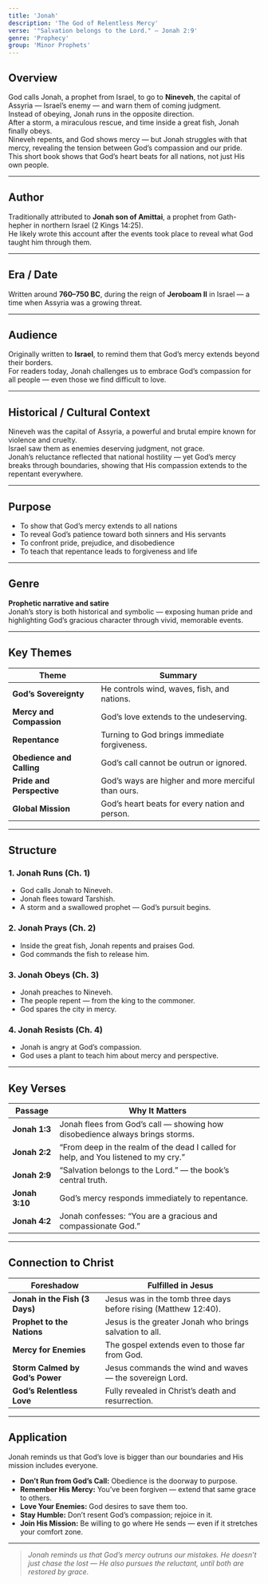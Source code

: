 ```yaml
---
title: 'Jonah'
description: 'The God of Relentless Mercy'
verse: '"Salvation belongs to the Lord." — Jonah 2:9'
genre: 'Prophecy'
group: 'Minor Prophets'
---
```


## Overview  
God calls Jonah, a prophet from Israel, to go to **Nineveh**, the capital of Assyria — Israel’s enemy — and warn them of coming judgment.  
Instead of obeying, Jonah runs in the opposite direction.  
After a storm, a miraculous rescue, and time inside a great fish, Jonah finally obeys.  
Nineveh repents, and God shows mercy — but Jonah struggles with that mercy, revealing the tension between God’s compassion and our pride.  
This short book shows that God’s heart beats for all nations, not just His own people.

---

## Author  
Traditionally attributed to **Jonah son of Amittai**, a prophet from Gath-hepher in northern Israel (2 Kings 14:25).  
He likely wrote this account after the events took place to reveal what God taught him through them.

---

## Era / Date  
Written around **760–750 BC**, during the reign of **Jeroboam II** in Israel — a time when Assyria was a growing threat.

---

## Audience  
Originally written to **Israel**, to remind them that God’s mercy extends beyond their borders.  
For readers today, Jonah challenges us to embrace God’s compassion for all people — even those we find difficult to love.

---

## Historical / Cultural Context  
Nineveh was the capital of Assyria, a powerful and brutal empire known for violence and cruelty.  
Israel saw them as enemies deserving judgment, not grace.  
Jonah’s reluctance reflected that national hostility — yet God’s mercy breaks through boundaries, showing that His compassion extends to the repentant everywhere.

---

## Purpose  
- To show that God’s mercy extends to all nations  
- To reveal God’s patience toward both sinners and His servants  
- To confront pride, prejudice, and disobedience  
- To teach that repentance leads to forgiveness and life  

---

## Genre  
**Prophetic narrative and satire**  
Jonah’s story is both historical and symbolic — exposing human pride and highlighting God’s gracious character through vivid, memorable events.

---

## Key Themes  

| Theme | Summary |
|-------|----------|
| **God’s Sovereignty** | He controls wind, waves, fish, and nations. |
| **Mercy and Compassion** | God’s love extends to the undeserving. |
| **Repentance** | Turning to God brings immediate forgiveness. |
| **Obedience and Calling** | God’s call cannot be outrun or ignored. |
| **Pride and Perspective** | God’s ways are higher and more merciful than ours. |
| **Global Mission** | God’s heart beats for every nation and person. |

---

## Structure  

### 1. Jonah Runs (Ch. 1)
- God calls Jonah to Nineveh.  
- Jonah flees toward Tarshish.  
- A storm and a swallowed prophet — God’s pursuit begins.  

### 2. Jonah Prays (Ch. 2)
- Inside the great fish, Jonah repents and praises God.  
- God commands the fish to release him.  

### 3. Jonah Obeys (Ch. 3)
- Jonah preaches to Nineveh.  
- The people repent — from the king to the commoner.  
- God spares the city in mercy.  

### 4. Jonah Resists (Ch. 4)
- Jonah is angry at God’s compassion.  
- God uses a plant to teach him about mercy and perspective.  

---

## Key Verses  

| Passage | Why It Matters |
|----------|----------------|
| **Jonah 1:3** | Jonah flees from God’s call — showing how disobedience always brings storms. |
| **Jonah 2:2** | “From deep in the realm of the dead I called for help, and You listened to my cry.” |
| **Jonah 2:9** | “Salvation belongs to the Lord.” — the book’s central truth. |
| **Jonah 3:10** | God’s mercy responds immediately to repentance. |
| **Jonah 4:2** | Jonah confesses: “You are a gracious and compassionate God.” |

---

## Connection to Christ  

| Foreshadow | Fulfilled in Jesus |
|-------------|-------------------|
| **Jonah in the Fish (3 Days)** | Jesus was in the tomb three days before rising (Matthew 12:40). |
| **Prophet to the Nations** | Jesus is the greater Jonah who brings salvation to all. |
| **Mercy for Enemies** | The gospel extends even to those far from God. |
| **Storm Calmed by God’s Power** | Jesus commands the wind and waves — the sovereign Lord. |
| **God’s Relentless Love** | Fully revealed in Christ’s death and resurrection. |

---

## Application  
Jonah reminds us that God’s love is bigger than our boundaries and His mission includes everyone.  
- **Don’t Run from God’s Call:** Obedience is the doorway to purpose.  
- **Remember His Mercy:** You’ve been forgiven — extend that same grace to others.  
- **Love Your Enemies:** God desires to save them too.  
- **Stay Humble:** Don’t resent God’s compassion; rejoice in it.  
- **Join His Mission:** Be willing to go where He sends — even if it stretches your comfort zone.  

---

> *Jonah reminds us that God’s mercy outruns our mistakes. He doesn’t just chase the lost — He also pursues the reluctant, until both are restored by grace.*
